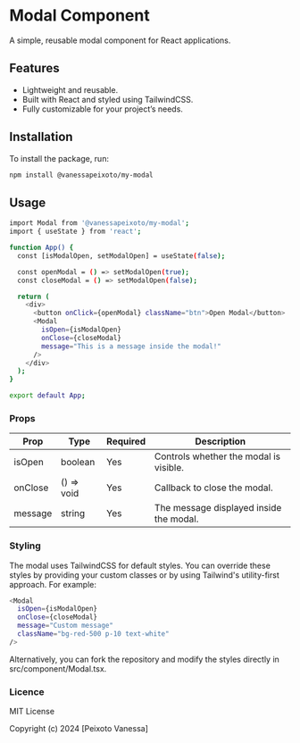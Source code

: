 # Modal Component

A simple, reusable modal component for React applications.

## Features

- Lightweight and reusable.
- Built with React and styled using TailwindCSS.
- Fully customizable for your project’s needs.

## Installation

To install the package, run:

```bash
npm install @vanessapeixoto/my-modal
```

## Usage

```bash
import Modal from '@vanessapeixoto/my-modal';
import { useState } from 'react';

function App() {
  const [isModalOpen, setModalOpen] = useState(false);

  const openModal = () => setModalOpen(true);
  const closeModal = () => setModalOpen(false);

  return (
    <div>
      <button onClick={openModal} className="btn">Open Modal</button>
      <Modal
        isOpen={isModalOpen}
        onClose={closeModal}
        message="This is a message inside the modal!"
      />
    </div>
  );
}

export default App;
```

### Props

|   Prop        |   Type        |   Required    |         Description                   |
|---------------|---------------|---------------|---------------------------------------|
|   isOpen      |   boolean     |     Yes       |Controls whether the modal is visible. |
|   onClose     | () => void    |     Yes       |Callback to close the modal.           |
|   message     |   string      |     Yes       |The message displayed inside the modal.|


### Styling

The modal uses TailwindCSS for default styles. You can override these styles by providing your custom classes or by using Tailwind's utility-first approach. For example:

```bash
<Modal
  isOpen={isModalOpen}
  onClose={closeModal}
  message="Custom message"
  className="bg-red-500 p-10 text-white"
/>
```
Alternatively, you can fork the repository and modify the styles directly in src/component/Modal.tsx.

### Licence

MIT License

Copyright (c) 2024 [Peixoto Vanessa]